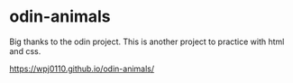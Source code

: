 # odin-animals
Big thanks to the odin project. This is another project to practice with html and css.

https://wpj0110.github.io/odin-animals/
